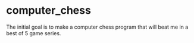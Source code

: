 # computer_chess
The initial goal is to make a computer chess program that will beat me in a best of 5 game series.
